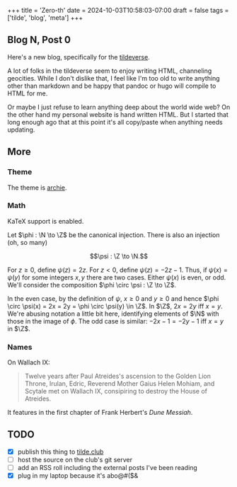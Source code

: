 +++
title = 'Zero-th'
date = 2024-10-03T10:58:03-07:00
draft = false
tags = ['tilde', 'blog', 'meta']
+++

## Blog N, Post 0

Here's a new blog, specifically for the [tildeverse](https://tildeverse.org/).

A lot of folks in the tildeverse seem to enjoy writing HTML, channeling geocities.
While I don't dislike that, I feel like I'm too old to write anything other than
markdown and be happy that pandoc or hugo will compile to HTML for me.

Or maybe I just refuse to learn anything deep about the world wide web? On the other
hand my personal website is hand written HTML. But I started that long enough ago that
at this point it's all copy/paste when anything needs updating.

## More

### Theme

The theme is [archie](https://github.com/athul/archie).

### Math

KaTeX support is enabled.

Let $\phi : \N \to \Z$ be the canonical injection. There is also
an injection (oh, so many)

$$\psi : \Z \to \N.$$

For $z \ge 0$, define $\psi(z) = 2z$. For $z < 0$, define $\psi(z) = -2z - 1$.
Thus, if $\psi(x) = \psi(y)$ for some integers $x, y$ there are two cases.
Either $\psi(x)$ is even, or odd. We'll consider the composition $\phi \circ
\psi : \Z \to \Z$.

In the even case, by the definition of $\psi$, $x \ge 0$ and $y \ge 0$ and
hence $\phi \circ \psi(x) = 2x = 2y = \phi \circ \psi(y) \in \Z$. In $\Z$,
$2x = 2y$ iff $x = y$. We're abusing notation a little bit here, identifying
elements of $\N$ with those in the image of $\phi$.
The odd case is similar: $-2x - 1 = -2y - 1$ iff $x = y$ in $\Z$. 

### Names

On Wallach IX:
> Twelve years after Paul Atreides's ascension to the Golden Lion Throne, Irulan, Edric, Reverend Mother Gaius Helen Mohiam, and Scytale met on Wallach IX, consipiring to destroy the House of Atreides.

It features in the first chapter of Frank Herbert's _Dune Messiah_.

## TODO

- [x] publish this thing to [tilde.club](https://tilde.club/)
- [ ] host the source on the club's git server
- [ ] add an RSS roll including the external posts I've been reading
- [x] plug in my laptop because it's abo@#($&
